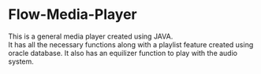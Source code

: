 # Flow-Media-Player
This is a general media player created using JAVA. <br>
It has all the necessary functions along with a playlist feature created using oracle database. 
It also has an equilizer function to play with the audio system. 
